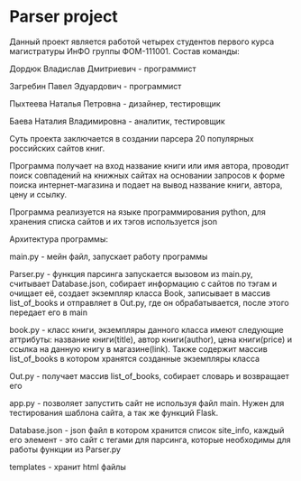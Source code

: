 # Parser project
Данный проект является работой четырех студентов первого курса магистратуры ИнФО группы ФОМ-111001.
Состав команды: 

Дордюк Владислав Дмитриевич - программист 

Загребин Павел Эдуардович - программист

Пыхтеева Наталья Петровна - дизайнер, тестировщик 

Баева Наталия Владимировна - аналитик, тестировщик

Суть проекта заключается в создании парсера 20 популярных российских сайтов книг. 

Программа получает на вход название книги или имя автора, проводит поиск совпадений на книжных сайтах на основании запросов к форме поиска интернет-магазина и подает на вывод название книги, автора, цену и ссылку. 

Программа реализуется на языке программирования python, для хранения списка сайтов и их тэгов используется json

Архитектура программы:

main.py - мейн файл, запускает работу программы

Parser.py - функция парсинга запускается вызовом из main.py, считывает Database.json, собирает информацию с сайтов по тэгам и очищает её, создает экземпляр класса Book, записывает в массив list_of_books и отправляет в Out.py, где он обрабатывается, после этого передает его в main 

book.py - класс книги, экземпляры данного класса имеют следующие аттрибуты: название книги(title), автор книги(author), цена книги(price) и ссылка на данную книгу в магазине(link). Также содержит массив list_of_books в котором хранятся созданные экземпляры класса 

Out.py - получает массив list_of_books, собирает словарь и возвращает его

app.py - позволяет запустить сайт не используя файл main. Нужен для тестирования шаблона сайта, а так же функций Flask.

Database.json - json файл в котором хранится список site_info, каждый его элемент - это сайт с тегами для парсинга, которые необходимы для работы функции из Parser.py

templates - хранит html файлы
